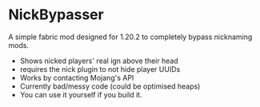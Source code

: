 # NickBypasser
A simple fabric mod designed for 1.20.2 to completely bypass nicknaming mods.
- Shows nicked players' real ign above their head
- requires the nick plugin to not hide player UUIDs
- Works by contacting Mojang's API
- Currently bad/messy code (could be optimised heaps)
- You can use it yourself if you build it.
